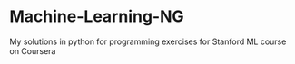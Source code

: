 # Machine-Learning-NG
My solutions in python for programming exercises for Stanford ML course on Coursera
